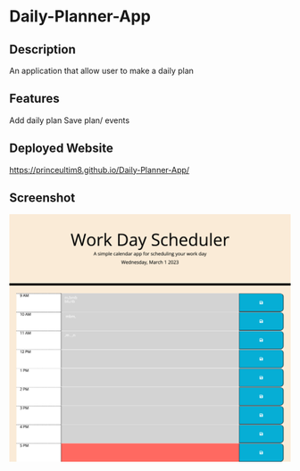 # Daily-Planner-App


## Description

An application that allow user to make a daily plan

## Features
Add daily plan
Save plan/ events


## Deployed Website
https://princeultim8.github.io/Daily-Planner-App/


## Screenshot
<img src="./screencapture.png" alt="web capture" />